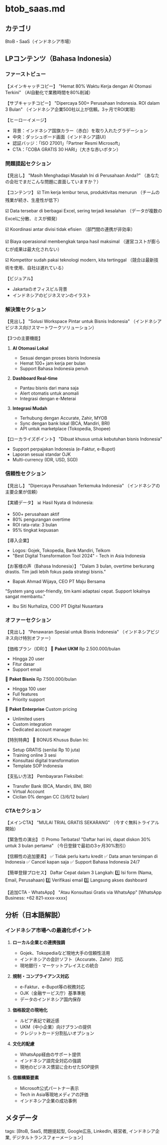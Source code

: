 # btob_saas.md

## カテゴリ
BtoB・SaaS（インドネシア市場）

## LPコンテンツ（Bahasa Indonesia）

### ファーストビュー
【メインキャッチコピー】
"Hemat 80% Waktu Kerja dengan AI Otomasi Terkini"
（AI自動化で業務時間を80%削減）

【サブキャッチコピー】
"Dipercaya 500+ Perusahaan Indonesia. ROI dalam 3 Bulan"
（インドネシア企業500社以上が信頼。3ヶ月でROI実現）

【ヒーローイメージ】
- 背景：インドネシア国旗カラー（赤白）を取り入れたグラデーション
- 中央：ダッシュボード画面（インドネシア語UI）
- 認証バッジ：「ISO 27001」「Partner Resmi Microsoft」
- CTA：「COBA GRATIS 30 HARI」（大きな赤いボタン）

### 問題提起セクション
【見出し】
"Masih Menghadapi Masalah Ini di Perusahaan Anda?"
（あなたの会社でまだこんな問題に直面していますか？）

【コンテンツ】
☑️ Tim kerja lembur terus, produktivitas menurun
（チームの残業が続き、生産性が低下）

☑️ Data tersebar di berbagai Excel, sering terjadi kesalahan
（データが複数のExcelに分散、ミスが頻発）

☑️ Koordinasi antar divisi tidak efisien
（部門間の連携が非効率）

☑️ Biaya operasional membengkak tanpa hasil maksimal
（運営コストが膨らむが成果は最大化されない）

☑️ Kompetitor sudah pakai teknologi modern, kita tertinggal
（競合は最新技術を使用、自社は遅れている）

【ビジュアル】
- Jakartaのオフィスビル背景
- インドネシアのビジネスマンのイラスト

### 解決策セクション
【見出し】
"Solusi Workspace Pintar untuk Bisnis Indonesia"
（インドネシアビジネス向けスマートワークソリューション）

【3つの主要機能】
1. **AI Otomasi Lokal**
   - Sesuai dengan proses bisnis Indonesia
   - Hemat 100+ jam kerja per bulan
   - Support Bahasa Indonesia penuh
   
2. **Dashboard Real-time**
   - Pantau bisnis dari mana saja
   - Alert otomatis untuk anomali
   - Integrasi dengan e-Meterai
   
3. **Integrasi Mudah**
   - Terhubung dengan Accurate, Zahir, MYOB
   - Sync dengan bank lokal (BCA, Mandiri, BRI)
   - API untuk marketplace (Tokopedia, Shopee)

【ローカライズポイント】
"Dibuat khusus untuk kebutuhan bisnis Indonesia"
- Support perpajakan Indonesia (e-Faktur, e-Bupot)
- Laporan sesuai standar OJK
- Multi-currency (IDR, USD, SGD)

### 信頼性セクション
【見出し】
"Dipercaya Perusahaan Terkemuka Indonesia"
（インドネシアの主要企業が信頼）

【実績データ】
📊 Hasil Nyata di Indonesia:
- 500+ perusahaan aktif
- 80% pengurangan overtime
- ROI rata-rata: 3 bulan
- 95% tingkat kepuasan

【導入企業】
- Logos: Gojek, Tokopedia, Bank Mandiri, Telkom
- "Best Digital Transformation Tool 2024" - Tech in Asia Indonesia

【お客様の声（Bahasa Indonesia）】
"Dalam 3 bulan, overtime berkurang drastis. Tim jadi lebih fokus pada strategi bisnis."
- Bapak Ahmad Wijaya, CEO PT Maju Bersama

"System yang user-friendly, tim kami adaptasi cepat. Support lokalnya sangat membantu."
- Ibu Siti Nurhaliza, COO PT Digital Nusantara

### オファーセクション
【見出し】
"Penawaran Spesial untuk Bisnis Indonesia"
（インドネシアビジネス向け特別オファー）

【価格プラン（IDR）】
💼 **Paket UKM**
Rp 2.500.000/bulan
- Hingga 20 user
- Fitur dasar
- Support email

💎 **Paket Bisnis**
Rp 7.500.000/bulan
- Hingga 100 user
- Full features
- Priority support

🏢 **Paket Enterprise**
Custom pricing
- Unlimited users
- Custom integration
- Dedicated account manager

【特別特典】
🎁 BONUS Khusus Bulan Ini:
- Setup GRATIS (senilai Rp 10 juta)
- Training online 3 sesi
- Konsultasi digital transformation
- Template SOP Indonesia

【支払い方法】
Pembayaran Fleksibel:
- Transfer Bank (BCA, Mandiri, BNI, BRI)
- Virtual Account
- Cicilan 0% dengan CC (3/6/12 bulan)

### CTAセクション
【メインCTA】
"MULAI TRIAL GRATIS SEKARANG"
（今すぐ無料トライアル開始）

【緊急性の演出】
⏰ Promo Terbatas!
"Daftar hari ini, dapat diskon 30% untuk 3 bulan pertama"
（今日登録で最初の3ヶ月30%割引）

【信頼性の追加要素】
✅ Tidak perlu kartu kredit
✅ Data aman tersimpan di Indonesia
✅ Cancel kapan saja
✅ Support Bahasa Indonesia 24/7

【簡単登録プロセス】
Daftar Cepat dalam 3 Langkah:
1️⃣ Isi form (Nama, Email, Perusahaan)
2️⃣ Verifikasi email
3️⃣ Langsung akses dashboard

【追加CTA - WhatsApp】
"Atau Konsultasi Gratis via WhatsApp"
[WhatsApp Business: +62 821-xxxx-xxxx]

## 分析（日本語解説）

### インドネシア市場への最適化ポイント

1. **ローカル企業との連携強調**
   - Gojek、Tokopediaなど現地大手の信頼性活用
   - インドネシアの会計ソフト（Accurate、Zahir）対応
   - 現地銀行・マーケットプレイスとの統合

2. **規制・コンプライアンス対応**
   - e-Faktur、e-Bupot等の税務対応
   - OJK（金融サービス庁）基準準拠
   - データのインドネシア国内保存

3. **価格設定の現地化**
   - ルピア表記で親近感
   - UKM（中小企業）向けプランの提供
   - クレジットカード分割払いオプション

4. **文化的配慮**
   - WhatsApp経由のサポート提供
   - インドネシア語完全対応の強調
   - 現地のビジネス慣習に合わせたSOP提供

5. **信頼構築要素**
   - Microsoft公式パートナー表示
   - Tech in Asia等現地メディアの評価
   - インドネシア企業の成功事例

## メタデータ
tags: [BtoB, SaaS, 問題提起型, Google広告, LinkedIn, 経営者, インドネシア企業, デジタルトランスフォーメーション]